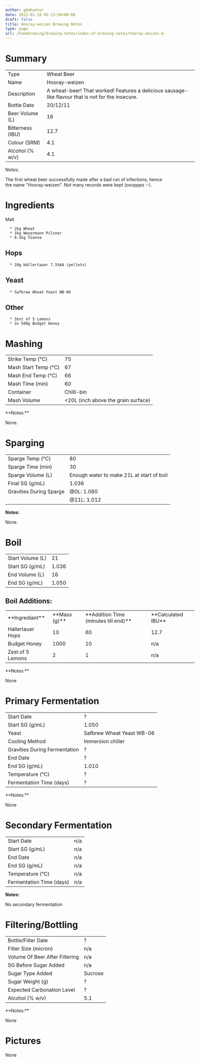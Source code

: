 ```yaml
---
author: gbmhunter
date: 2012-01-10 05:13:54+00:00
draft: false
title: Hooray-weizen Brewing Notes
type: page
url: /homebrewing/brewing-notes/index-of-brewing-notes/hooray-weizen-brewing-notes
---
```


# Summary


<table style="width: 600px;" border="0" >
<tbody >
<tr >

<td >Type
</td>

<td >Wheat Beer
</td>
</tr>
<tr >

<td >Name
</td>

<td >Hooray-weizen
</td>
</tr>
<tr >

<td >Description
</td>

<td >A wheat-beer! That worked! Features a delicious sausage-like flavour that is not for the insecure.
</td>
</tr>
<tr >

<td >Bottle Date
</td>

<td >20/12/11
</td>
</tr>
<tr >

<td >Beer Volume (L)
</td>

<td >16
</td>
</tr>
<tr >

<td >Bitterness (IBU)
</td>

<td >12.7
</td>
</tr>
<tr >

<td >Colour (SRM)
</td>

<td >4.1
</td>
</tr>
<tr >

<td >Alcohol (% w/v)
</td>

<td >4.1
</td>
</tr>
</tbody>
</table>
Notes:




The first wheat beer successfully made after a bad run of infections, hence the name "Hooray-weizen". Not many records were kept (oooppps :-).


# Ingredients


Malt



	  * 2kg Wheat
	  * 1kg Weyermann Pilsner
	  * 0.5kg Vienna



## Hops





	  * 10g Hallertauer 7.5%AA (pellets)



## Yeast








	  * Safbrew Wheat Yeast WB-06






## Other





	  * Zest of 5 Lemons
	  * 2x 500g Budget Honey



# Mashing








<table style="width: 600px;" border="0" >
<tbody >
<tr >

<td >Strike Temp (°C)
</td>

<td >75
</td>
</tr>
<tr >

<td >Mash Start Temp (°C)
</td>

<td >67
</td>
</tr>
<tr >

<td >Mash End Temp (°C)
</td>

<td >66
</td>
</tr>
<tr >

<td >Mash Time (min)
</td>

<td >60
</td>
</tr>
<tr >

<td >Container
</td>

<td >Chilli-bin
</td>
</tr>
<tr >

<td >Mash Volume
</td>

<td > <20L (inch above the grain surface)
</td>
</tr>
</tbody>
</table>
**Notes:**

None.


# Sparging


<table style="width: 600px;" border="0" >
<tbody >
<tr >

<td >Sparge Temp (°C)
</td>

<td >80
</td>
</tr>
<tr >

<td >Sparge Time (min)
</td>

<td >30
</td>
</tr>
<tr >

<td >Sparge Volume (L)
</td>

<td >Enough water to make 21L at start of boil
</td>
</tr>
<tr >

<td >Final SG (g/mL)
</td>

<td >1.036
</td>
</tr>
<tr >

<td >Gravities During Sparge
</td>

<td >@0L: 1.080
</td>
</tr>
<tr >

<td >
</td>

<td >@21L: 1.012
</td>
</tr>
</tbody>
</table>







**Notes:**

None.


# Boil


<table style="width: 600px;" border="0" >
<tbody >
<tr >

<td >Start Volume (L)
</td>

<td >21
</td>
</tr>
<tr >

<td >Start SG (g/mL)
</td>

<td >1.036
</td>
</tr>
<tr >

<td >End Volume (L)
</td>

<td >16
</td>
</tr>
<tr >

<td >End SG (g/mL)
</td>

<td >1.050
</td>
</tr>
</tbody>
</table>








## Boil Additions:


<table style="width: 600px;" border="0" >
<tbody >
<tr >

<td >**Ingrediant**
</td>

<td >**Mass (g)**
</td>

<td >**Addition Time (minutes till end)**
</td>

<td >**Calculated IBU**
</td>
</tr>
<tr >

<td >Hallertauer Hops
</td>

<td >10
</td>

<td >60
</td>

<td >12.7
</td>
</tr>
<tr >

<td >Budget Honey
</td>

<td >1000
</td>

<td >10
</td>

<td > n/a
</td>
</tr>
<tr >

<td >Zest of 5 Lemons
</td>

<td >2
</td>

<td >1
</td>

<td > n/a
</td>
</tr>
</tbody>
</table>
**Notes:**

None


# Primary Fermentation


<table style="width: 600px;" border="0" >
<tbody >
<tr >

<td >Start Date
</td>

<td > ?
</td>
</tr>
<tr >

<td >Start SG (g/mL)
</td>

<td > 1.050
</td>
</tr>
<tr >

<td >Yeast
</td>

<td > Safbrew Wheat Yeast WB-06
</td>
</tr>
<tr >

<td >Cooling Method
</td>

<td > Immersion chiller
</td>
</tr>
<tr >

<td >Gravities During Fermentation
</td>

<td > ?
</td>
</tr>
<tr >

<td >End Date
</td>

<td > ?
</td>
</tr>
<tr >

<td >End SG (g/mL)
</td>

<td > 1.010
</td>
</tr>
<tr >

<td >Temperature (°C)
</td>

<td > ?
</td>
</tr>
<tr >

<td >Fermentation Time (days)
</td>

<td > ?
</td>
</tr>
</tbody>
</table>
**Notes:**

None


# Secondary Fermentation


<table style="width: 600px;" border="0" >
<tbody >
<tr >

<td >Start Date
</td>

<td > n/a
</td>
</tr>
<tr >

<td >Start SG (g/mL)
</td>

<td > n/a
</td>
</tr>
<tr >

<td >End Date
</td>

<td > n/a
</td>
</tr>
<tr >

<td >End SG (g/mL)
</td>

<td > n/a
</td>
</tr>
<tr >

<td >Temperature (°C)
</td>

<td > n/a
</td>
</tr>
<tr >

<td >Fermentation Time (days)
</td>

<td > n/a
</td>
</tr>
</tbody>
</table>








**Notes:**




No secondary fermentation







# Filtering/Bottling


<table style="width: 600px;" border="0" >
<tbody >
<tr >

<td >Bottle/Filter Date
</td>

<td > ?
</td>
</tr>
<tr >

<td >Filter Size (micron)
</td>

<td > n/a
</td>
</tr>
<tr >

<td >Volume Of Beer After Filtering
</td>

<td > n/a
</td>
</tr>
<tr >

<td >SG Before Sugar Added
</td>

<td > n/a
</td>
</tr>
<tr >

<td >Sugar Type Added
</td>

<td > Sucrose
</td>
</tr>
<tr >

<td >Sugar Weight (g)
</td>

<td > ?
</td>
</tr>
<tr >

<td >Expected Carbonation Level
</td>

<td > ?
</td>
</tr>
<tr >

<td >Alcohol (% w/v)
</td>

<td >5.1
</td>
</tr>
</tbody>
</table>
**Notes:**

None


# Pictures


None




